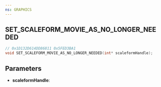 ```yaml
---
ns: GRAPHICS
---
```

## SET_SCALEFORM_MOVIE_AS_NO_LONGER_NEEDED

```c
// 0x1D132D614DD86811 0x5FED3BA1
void SET_SCALEFORM_MOVIE_AS_NO_LONGER_NEEDED(int* scaleformHandle);
```


## Parameters
* **scaleformHandle**: 

